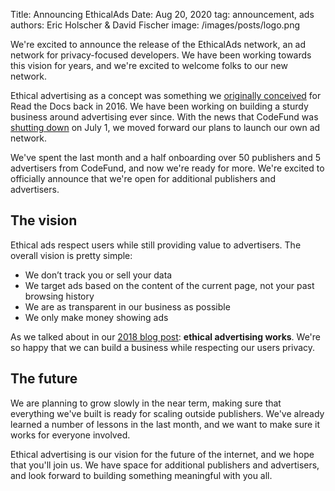 Title: Announcing EthicalAds
Date: Aug 20, 2020
tag: announcement, ads
authors: Eric Holscher & David Fischer
image: /images/posts/logo.png


We're excited to announce the release of the EthicalAds network,
an ad network for privacy-focused developers.
We have been working towards this vision for years,
and we're excited to welcome folks to our new network.

Ethical advertising as a concept was something we [originally conceived](https://www.ericholscher.com/blog/2016/aug/31/funding-oss-marketing-money/#funding-read-the-docs) for Read the Docs back in 2016.
We have been working on building a sturdy business around advertising ever since.
With the news that CodeFund was [shutting down](https://twitter.com/codefundio/status/1278119643937296384) on July 1,
we moved forward our plans to launch our own ad network.

We've spent the last month and a half onboarding over 50 publishers and 5 advertisers from CodeFund,
and now we're ready for more.
We're excited to officially announce that we're open for additional publishers and advertisers.

## The vision

Ethical ads respect users while still providing value to advertisers.
The overall vision is pretty simple:

* We don’t track you or sell your data
* We target ads based on the content of the current page, not your past browsing history
* We are as transparent in our business as possible
* We only make money showing ads

As we talked about in our [2018 blog post](https://blog.readthedocs.com/ethical-advertising-works/): **ethical advertising works**.
We're so happy that we can build a business while respecting our users privacy.

## The future

We are planning to grow slowly in the near term,
making sure that everything we've built is ready for scaling outside publishers.
We've already learned a number of lessons in the last month,
and we want to make sure it works for everyone involved.

Ethical advertising is our vision for the future of the internet,
and we hope that you'll join us.
We have space for additional publishers and advertisers,
and look forward to building something meaningful with you all.
